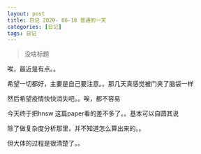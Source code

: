 ```yaml
---
layout: post
title: 日记 2020- 06-18 普通的一天
categories: [日记]
tags: 日记
---
```


> 没啥标题

唉，最近是有点。。

希望一切都好，主要是自己要注意。。那几天真感觉被门夹了脑袋一样

然后希望疫情快快消失吧。。唉，都不容易

今天终于把hnsw 这篇paper看的差不多了。。基本可以自圆其说

除了做复杂度分析那里，并不知道怎么算出来的。。

但大体的过程是很清楚了。。